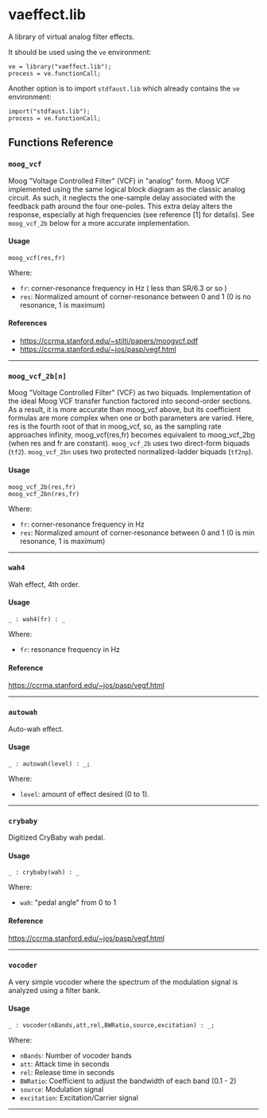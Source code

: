 
# vaeffect.lib 
A library of virtual analog filter effects.

It should be used using the `ve` environment:

```
ve = library("vaeffect.lib");
process = ve.functionCall;
```

Another option is to import `stdfaust.lib` which already contains the `ve`
environment:

```
import("stdfaust.lib");
process = ve.functionCall;
```

## Functions Reference

### `moog_vcf`
Moog "Voltage Controlled Filter" (VCF) in "analog" form. Moog VCF 
implemented using the same logical block diagram as the classic 
analog circuit.  As such, it neglects the one-sample delay associated 
with the feedback path around the four one-poles.
This extra delay alters the response, especially at high frequencies
(see reference [1] for details).
See `moog_vcf_2b` below for a more accurate implementation.

#### Usage

```
moog_vcf(res,fr)
```
Where:

* `fr`: corner-resonance frequency in Hz ( less than SR/6.3 or so )
* `res`: Normalized amount of corner-resonance between 0 and 1 (0 is no 
 resonance, 1 is maximum)

#### References
* <https://ccrma.stanford.edu/~stilti/papers/moogvcf.pdf>
* <https://ccrma.stanford.edu/~jos/pasp/vegf.html>

---


### `moog_vcf_2b[n]`
Moog "Voltage Controlled Filter" (VCF) as two biquads. Implementation 
of the ideal Moog VCF transfer function factored into second-order 
sections. As a result, it is more accurate than moog_vcf above, but 
its coefficient formulas are more complex when one or both parameters 
are varied.  Here, res is the fourth root of that in moog_vcf, so, as 
the sampling rate approaches infinity, moog_vcf(res,fr) becomes equivalent
to moog_vcf_2b[n](res^4,fr) (when res and fr are constant).
`moog_vcf_2b` uses two direct-form biquads (`tf2`).
`moog_vcf_2bn` uses two protected normalized-ladder biquads (`tf2np`).

#### Usage

```
moog_vcf_2b(res,fr)
moog_vcf_2bn(res,fr)
```

Where:

* `fr`: corner-resonance frequency in Hz
* `res`: Normalized amount of corner-resonance between 0 and 1
 (0 is min resonance, 1 is maximum)

---


### `wah4`
Wah effect, 4th order.

#### Usage

```
_ : wah4(fr) : _
```

Where: 

* `fr`: resonance frequency in Hz

#### Reference

<https://ccrma.stanford.edu/~jos/pasp/vegf.html>

---


### `autowah`
Auto-wah effect.

#### Usage

```
_ : autowah(level) : _;
```

Where: 

* `level`: amount of effect desired (0 to 1).

---


### `crybaby`
Digitized CryBaby wah pedal.

#### Usage

```
_ : crybaby(wah) : _
```

Where: 

* `wah`: "pedal angle" from 0 to 1

#### Reference

<https://ccrma.stanford.edu/~jos/pasp/vegf.html>

---


### `vocoder`
A very simple vocoder where the spectrum of the modulation signal
is analyzed using a filter bank.

#### Usage

```
_ : vocoder(nBands,att,rel,BWRatio,source,excitation) : _;
```

Where:

* `nBands`: Number of vocoder bands
* `att`: Attack time in seconds
* `rel`: Release time in seconds
* `BWRatio`: Coefficient to adjust the bandwidth of each band (0.1 - 2)
* `source`: Modulation signal
* `excitation`: Excitation/Carrier signal

---

